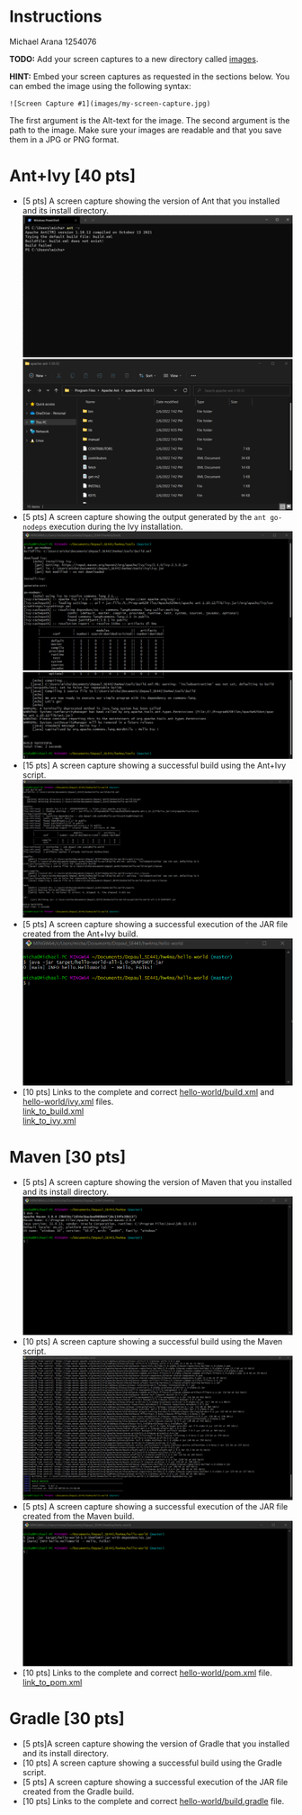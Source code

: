 # Instructions
Michael Arana 1254076

**TODO:** Add your screen captures to a new directory called [images](images).

**HINT:** Embed your screen captures as requested in the sections below. You can embed the image using the following syntax:

```
![Screen Capture #1](images/my-screen-capture.jpg)
```

The first argument is the Alt-text for the image. The second argument is the path to the image. Make sure your images are readable and that you save them in a JPG or PNG format.

# Ant+Ivy [40 pts]
- [5 pts] A screen capture showing the version of Ant that you installed and its install directory.
![Ant Version](images/ant_version.png)
![Ant Install Directory](images/ant_install_directory.png)
- [5 pts] A screen capture showing the output generated by the `ant go-nodeps` execution during the Ivy installation.
![Ant go-nodeps #1](images/ant_ivy_gonodeps_01.png)
![Ant go-nodeps #2](images/ant_ivy_gonodeps_02.png)
- [15 pts] A screen capture showing a successful build using the Ant+Ivy script.
![Ant+Ivy Build Success](images/ant_ivy_build_success.png)
- [5 pts] A screen capture showing a successful execution of the JAR file created from the Ant+Ivy build.
![Ant+Ivy JAR Execution](images/ant_ivy_jar_success.png)
- [10 pts] Links to the complete and correct [hello-world/build.xml](hello-world/build.xml) and [hello-world/ivy.xml](hello-world/ivy.xml) files.  
[link_to_build.xml](hello-world/build.xml)  
[link_to_ivy.xml](hello-world/ivy.xml)  

# Maven [30 pts]
- [5 pts] A screen capture showing the version of Maven that you installed and its install directory.
![Maven Version](images/maven_install_success.png)
- [10 pts] A screen capture showing a successful build using the Maven script.
![Maven Build Success](images/maven_build_success.png)
- [5 pts] A screen capture showing a successful execution of the JAR file created from the Maven build.
![Maven JAR Execution](images/maven_jar_execution.png)
- [10 pts] Links to the complete and correct [hello-world/pom.xml](hello-world/pom.xml) file.  
[link_to_pom.xml](hello-world/pom.xml)  

# Gradle [30 pts]
- [5 pts]A screen capture showing the version of Gradle that you installed and its install directory.
- [10 pts] A screen capture showing a successful build using the Gradle script.
- [5 pts] A screen capture showing a successful execution of the JAR file created from the Gradle build.
- [10 pts] Links to the complete and correct [hello-world/build.gradle](hello-world/build.gradle) file.
